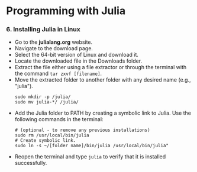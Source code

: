 # Programming with Julia

### 6. Installing Julia in Linux

* Go to the **julialang.org** website.
* Navigate to the download page.
* Select the 64-bit version of Linux and download it.
* Locate the downloaded file in the Downloads folder.
* Extract the file either using a file extractor or through the terminal with the command ```tar zxvf [filename]```.
* Move the extracted folder to another folder with any desired name (e.g., "julia").
    ```
    sudo mkdir -p /julia/
    sudo mv julia-*/ /julia/
    ```
* Add the Julia folder to PATH by creating a symbolic link to Julia. Use the following commands in the terminal:
    ```
    # (optional - to remove any previous installations)
    sudo rm /usr/local/bin/julia
    # Create symbolic link.
    sudo ln -s ~/[folder name]/bin/julia /usr/local/bin/julia"
    ```
* Reopen the terminal and type ```julia``` to verify that it is installed successfully.
